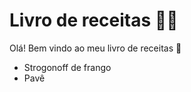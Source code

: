 # Livro de receitas :man_cook:

Olá! Bem vindo ao  meu livro de receitas :wave:

- Strogonoff de frango
- Pavê
